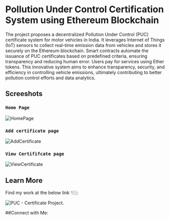 # Pollution Under Control Certification System using Ethereum Blockchain

The project proposes a decentralized Pollution Under Control (PUC) certificate system for motor vehicles in India. It leverages Internet of Things (IoT) sensors to collect real-time emission data from vehicles and stores it securely on the Ethereum blockchain. Smart contracts automate the issuance of PUC certificates based on predefined criteria, ensuring transparency and reducing human error. Users pay for services using Ether tokens. This innovative system aims to enhance transparency, security, and efficiency in controlling vehicle emissions, ultimately contributing to better pollution control efforts and data analytics.

## Screeshots
### `Home Page`
![HomePage](https://github.com/nikil-sri-shen/puc-certification-ethereum/assets/97607577/7b81fd38-416c-4b86-8736-e90642556e97)

### `Add certificate page`
![AddCertificate](https://github.com/nikil-sri-shen/puc-certification-ethereum/assets/97607577/2297be42-9af5-4d29-a9e3-e3f0f502b890)

### `View Certififcate page`
![ViewCertificate](https://github.com/nikil-sri-shen/puc-certification-ethereum/assets/97607577/9202f232-5c59-41fd-9529-9831832fb873)

## Learn More

Find my work at the below link 👇🏼:

![PUC - Certificate](https://puc-certificate.netlify.app/) Project.

##Connect with Me:



